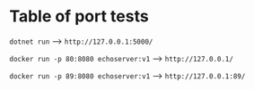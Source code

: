 # Table of port tests

`dotnet run` --> `http://127.0.0.1:5000/`

`docker run -p 80:8080 echoserver:v1` --> `http://127.0.0.1/`

`docker run -p 89:8080 echoserver:v1` --> `http://127.0.0.1:89/`

